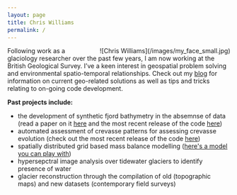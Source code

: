 ```yaml
---
layout: page
title: Chris Williams
permalink: /
---
```


<div style="float:right; padding-left:20px" markdown="1">
![Chris Williams](/images/my_face_small.jpg)
</div>

Following work as a glaciology researcher over the past few years, I am now working at the British Geological Survey. I’ve a keen interest in geospatial problem solving and environmental spatio-temporal relationships. Check out my [blog](../blog) for information on current geo-related solutions as well as tips and tricks relating to on-going code development.

**Past projects include:**

- the development of synthetic fjord bathymetry in the absemnse of data (read a paper on it [here](https://www.the-cryosphere.net/11/363/2017/tc-11-363-2017.html) and the most recent release of the code [here](https://zenodo.org/record/827347#.Waa1ociGPcs))
- automated assessment of crevasse patterns for assessing crevasse evolution (check out the most recent release of the code [here](https://zenodo.org/record/830251#.Waa1f8iGPcs))
- spatially distributed grid based mass balance modelling ([here's a model you can play with](https://github.com/Chris35Wills/SEB_model_java_files))
- hypersepctral image analysis over tidewater glaciers to identify presence of water 
- glacier reconstruction through the compilation of old (topographic maps) and new datasets (contemporary field surveys)
